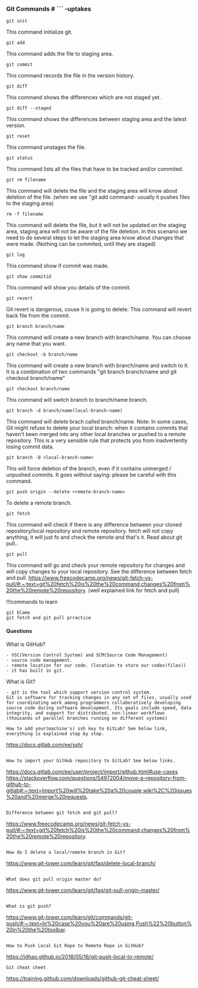 ### Git Commands  # ``` -uptakes

```
git init
```
This command initialize git.

```
git add
```
This command adds the file to staging area.

```
git commit
```
This command records the file in the version history. 

```
git diff
```
This command shows the differences which are not staged yet.

```
git diff --staged
```
This command shows the differences between staging area and the latest version.

```
git reset
```
This command unstages the file.

```
git status
```
This command lists all the files that have to be tracked and/or commited. 

```
git rm filename
```
This command will delete the file and the staging area will know about deletion of the file. (when we use "git add command- usually it pushes files to the staging area)

```
rm -f filename
```
This command will delete the file, but it will not be updated on the staging area, staging area will not be aware of the file deletion. In this scenario we need to do several steps to let the staging area know about changes that were made.  (Nothing can be commited, until they are staged)

```
git log
```
This command show if commit was made.

```
git show commitid
```
This command will show you details of the commit.

```
git revert
```
Git revert is dangerous, couse it is going to delete. This command will revert back file from the commit.

```
git branch branch/name
```
This command will create a new branch with branch/name. You can choose any name that you want. 

```
git checkout -b branch/name
```
This command will create a new branch with branch/name and switch to it. It is a combination of two commands "git branch branch/name and git checkout branch/name"

```
git checkout branch/name
```
This command will switch branch to branch/name branch. 

```
git branch -d branch/name(local-branch-name) 
```
This command will delete brach called branch/name. Note: In some cases, Git might refuse to delete your local branch: when it contains commits that haven't been merged into any other local branches or pushed to a remote repository. This is a very sensible rule that protects you from inadvertently losing commit data.

```
git branch -D <local-branch-name>
```
This will force deletion of the branch, even if it contains unmerged / unpushed commits. It goes without saying: please be careful with this command.

```
git push origin --delete <remote-branch-name>
```
To delete a remote branch.

```
git fetch
```
This command will check if there is any difference between your cloned repository/local repository and remote repository. fetch will not copy anything, it will just fo and check the remote and that's it. Read about git pull..

```
git pull
```
This command will go and check your remote repository for changes and will copy changes to your local repository. See the difference between fetch and pull. https://www.freecodecamp.org/news/git-fetch-vs-pull/#:~:text=git%20fetch%20is%20the%20command,changes%20from%20the%20remote%20repository. (well explained link for fetch and pull)



!!!commands to learn
```
git blame
git fetch and git pull prractice
```

#### Questions

What is GitHub?
```
- VSC(Version Control System) and SCM(Source Code Management)
- source code management. 
- remote location for our code. (location to store our codes(files))
- it has built in git.
```

What is Git?
```
- git is the tool which support version control system. 
Git is software for tracking changes in any set of files, usually used for coordinating work among programmers collaboratively developing source code during software development. Its goals include speed, data integrity, and support for distributed, non-linear workflows (thousands of parallel branches running on different systems) 

How to add your(machine's) ssh key to GitLab? See below link, everything is explained step by step. 
```
https://docs.gitlab.com/ee/ssh/
```

How to import your GitHub repository to GitLab? See below links.
```
https://docs.gitlab.com/ee/user/project/import/github.html#use-cases
https://stackoverflow.com/questions/54972004/move-a-repository-from-github-to-gitlab#:~:text=Import%20will%20take%20a%20couple,wiki%2C%20issues%20and%20merge%20requests.
```

Difference between git fetch and git pull?
```
https://www.freecodecamp.org/news/git-fetch-vs-pull/#:~:text=git%20fetch%20is%20the%20command,changes%20from%20the%20remote%20repository.
```

How do I delete a local/remote branch in Git?
```
https://www.git-tower.com/learn/git/faq/delete-local-branch/
```

What does git pull origin master do?
```
https://www.git-tower.com/learn/git/faq/git-pull-origin-master/
```

What is git push?
```
https://www.git-tower.com/learn/git/commands/git-push/#:~:text=In%20case%20you%20are%20using,Push%22%20button%20in%20the%20toolbar.
```

How to Push Local Git Repo to Remote Repo in GitHub?
```
https://jdhao.github.io/2018/05/16/git-push-local-to-remote/
```
Git cheat cheet
```
https://training.github.com/downloads/github-git-cheat-sheet/
```